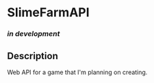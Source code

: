 # SlimeFarmAPI
### *in development*
## Description
Web API for a game that I'm planning on creating.
